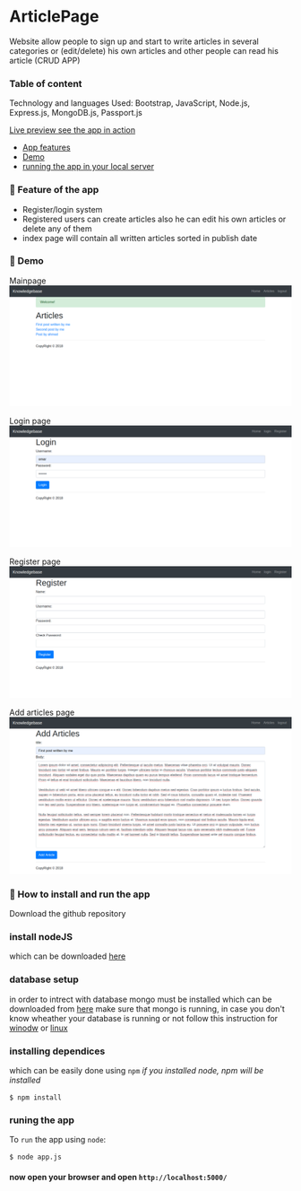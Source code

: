 # ArticlePage
Website allow people to sign up and start to write articles in several categories or (edit/delete) his own articles and other people can read his article (CRUD APP) 

### Table of content

Technology and languages Used: Bootstrap, JavaScript, Node.js, Express.js, MongoDB.js, Passport.js

<a href="https://aqueous-reef-27948.herokuapp.com/">Live preview see the app in action</a>
<ul>
  <li><a href="#-feature-of-the-app">App features</a></li>
   <li><a href="#-demo">Demo</a></li>
  <li><a href="#-how-to-install-and-run-the-app">running the app in your local server</a></li>
</ul>

### 🚀 Feature of the app
- Register/login system
- Registered users can create articles also he can edit his own articles or delete any of them
- index page will contain all written articles sorted in publish date 


### 🚀 Demo

Mainpage
<img src="demo/screencapture-localhost-5000-2020-06-23-15_36_55.png">

Login page
<img src="demo/screencapture-localhost-5000-users-login-2020-06-23-15_36_20.png">

Register page
<img src="demo/screencapture-localhost-5000-users-register-2020-06-23-15_38_44.png">

Add articles page
<img src="demo/screencapture-localhost-5000-articles-add-2020-06-23-15_37_34.png">

<h3>🚀 How to install and run the app</h3>

Download the github repository
### install nodeJS
which can be downloaded <a href="https://nodejs.org/en/download/">here</a>

### database setup
in order to intrect with database mongo must be installed which can be downloaded from <a href="https://www.mongodb.com/download-center/community">here</a>
make sure that mongo is running, in case you don't know wheather your database is running or not follow this instruction for <a href="https://docs.mongodb.com/manual/tutorial/install-mongodb-on-windows">winodw</a> or <a href="https://docs.mongodb.com/manual/tutorial/install-mongodb-on-ubuntu/#start-mongodb">linux</a>

### installing dependices
which can be easily done using `npm` *if you installed node, npm will be installed*
```console
$ npm install
```

### runing the app
To `run` the app using `node`:
```console
$ node app.js
```
#### now open your browser and open `http://localhost:5000/`
